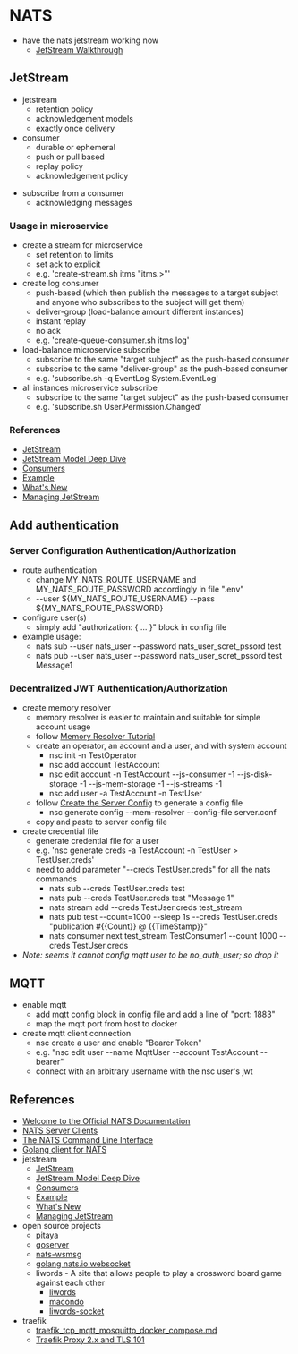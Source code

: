 # NATS

* have the nats jetstream working now
    + [JetStream Walkthrough](https://docs.nats.io/nats-concepts/jetstream/js_walkthrough)

## JetStream

* jetstream
    + retention policy
    + acknowledgement models
    + exactly once delivery
* consumer
    + durable or ephemeral
    + push or pull based
    + replay policy
    + acknowledgement policy
+ subscribe from a consumer
    + acknowledging messages

### Usage in microservice

* create a stream for microservice
    + set retention to limits
    + set ack to explicit
    + e.g. 'create-stream.sh itms "itms.>"'
* create log consumer
    + push-based (which then publish the messages to a target subject and anyone who subscribes to the subject will get them)
    + deliver-group (load-balance amount different instances)
    + instant replay
    + no ack
    + e.g. 'create-queue-consumer.sh itms log'
* load-balance microservice subscribe
    + subscribe to the same "target subject" as the push-based consumer
    + subscribe to the same "deliver-group" as the push-based consumer
    + e.g. 'subscribe.sh -q EventLog System.EventLog'
* all instances microservice subscribe
    + subscribe to the same "target subject" as the push-based consumer
    + e.g. 'subscribe.sh User.Permission.Changed'

### References

* [JetStream](https://docs.nats.io/using-nats/developer/develop_jetstream)
* [JetStream Model Deep Dive](https://docs.nats.io/using-nats/developer/develop_jetstream/model_deep_dive)
* [Consumers](https://docs.nats.io/running-a-nats-service/nats_admin/jetstream_admin/consumers)
* [Example](https://docs.nats.io/nats-concepts/jetstream/consumers/example_configuration)
* [What's New](https://docs.nats.io/release-notes/whats_new#jetstream)
* [Managing JetStream](https://docs.nats.io/running-a-nats-service/nats_admin/jetstream_admin)

## Add authentication

### Server Configuration Authentication/Authorization

* route authentication
    + change MY_NATS_ROUTE_USERNAME and MY_NATS_ROUTE_PASSWORD accordingly in file ".env"
    + --user ${MY_NATS_ROUTE_USERNAME} --pass ${MY_NATS_ROUTE_PASSWORD}
* configure user(s)
    + simply add "authorization: { ... }" block in config file
* example usage:
    + nats sub --user nats_user --password nats_user_scret_pssord test
    + nats pub --user nats_user --password nats_user_scret_pssord test Message1

### Decentralized JWT Authentication/Authorization

* create memory resolver
    + memory resolver is easier to maintain and suitable for simple account usage
    + follow [Memory Resolver Tutorial](https://docs.nats.io/running-a-nats-service/configuration/securing_nats/auth_intro/jwt/mem_resolver)
    + create an operator, an account and a user, and with system account
        - nsc init -n TestOperator
        - nsc add account TestAccount
        - nsc edit account -n TestAccount --js-consumer -1 --js-disk-storage -1 --js-mem-storage -1 --js-streams -1
        - nsc add user -a TestAccount -n TestUser
    + follow [Create the Server Config](https://docs.nats.io/running-a-nats-service/configuration/securing_nats/auth_intro/jwt/mem_resolver#create-the-server-config) to generate a config file
        - nsc generate config --mem-resolver --config-file server.conf
    + copy and paste to server config file
* create credential file
    + generate credential file for a user
    + e.g. 'nsc generate creds -a TestAccount -n TestUser > TestUser.creds'
    + need to add parameter "--creds TestUser.creds" for all the nats commands
        - nats sub --creds TestUser.creds test
        - nats pub --creds TestUser.creds test "Message 1"
        - nats stream add --creds TestUser.creds test_stream
        - nats pub test --count=1000 --sleep 1s --creds TestUser.creds "publication #{{Count}} @ {{TimeStamp}}"
        - nats consumer next test_stream TestConsumer1 --count 1000 --creds TestUser.creds
* _Note: seems it cannot config mqtt user to be no_auth_user; so drop it_

## MQTT

* enable mqtt
    + add mqtt config block in config file and add a line of "port: 1883"
    + map the mqtt port from host to docker
* create mqtt client connection
    + nsc create a user and enable "Bearer Token"
    + e.g. "nsc edit user --name MqttUser --account TestAccount --bearer"
    + connect with an arbitrary username with the nsc user's jwt

## References

* [Welcome to the Official NATS Documentation](https://docs.nats.io/)
* [NATS Server Clients](https://docs.nats.io/running-a-nats-service/clients)
* [The NATS Command Line Interface](https://github.com/nats-io/natscli)
* [Golang client for NATS](https://github.com/nats-io/nats.go)
* jetstream
    + [JetStream](https://docs.nats.io/using-nats/developer/develop_jetstream)
    + [JetStream Model Deep Dive](https://docs.nats.io/using-nats/developer/develop_jetstream/model_deep_dive)
    + [Consumers](https://docs.nats.io/running-a-nats-service/nats_admin/jetstream_admin/consumers)
    + [Example](https://docs.nats.io/nats-concepts/jetstream/consumers/example_configuration)
    + [What's New](https://docs.nats.io/release-notes/whats_new#jetstream)
    + [Managing JetStream](https://docs.nats.io/running-a-nats-service/nats_admin/jetstream_admin)
* open source projects
    + [pitaya](https://github.com/topfreegames/pitaya)
    + [goserver](https://github.com/0990/goserver)
    + [nats-wsmsg](https://github.com/octu0/nats-wsmsg)
    + [golang nats.io websocket](https://github.com/blinkinglight/go-nats.io-websocket)
    + liwords - A site that allows people to play a crossword board game against each other
        - [liwords](https://github.com/domino14/liwords)
        - [macondo](https://github.com/domino14/macondo)
        - [liwords-socket](https://github.com/domino14/liwords-socket)
* traefik
    + [traefik_tcp_mqtt_mosquitto_docker_compose.md](https://gist.github.com/gimiki/628e2ca10f026975f00f34e4d1f4ff23)
    + [Traefik Proxy 2.x and TLS 101](https://traefik.io/blog/traefik-2-tls-101-23b4fbee81f1/)
